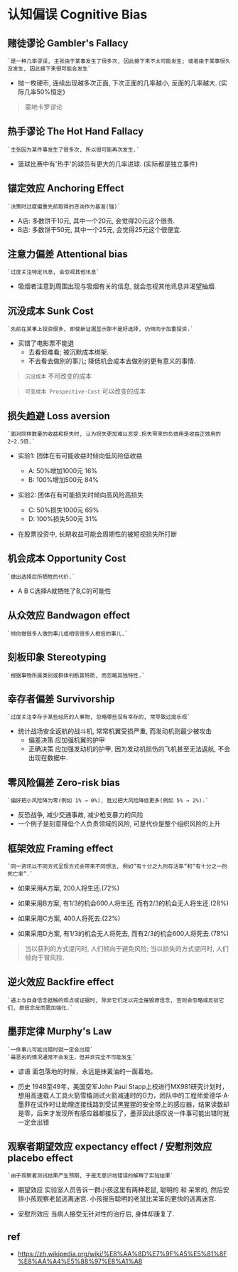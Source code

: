 # 认知偏误 Cognitive Bias

## 赌徒谬论 Gambler's Fallacy

    `是一种几率谬误, 主张由于某事发生了很多次, 因此接下来不太可能发生; 或者由于某事很久没发生, 因此接下来很可能会发生`

- 抛一枚硬币, 连续出现越多次正面, 下次正面的几率越小, 反面的几率越大. (实际几率50%恒定)

> 蒙地卡罗谬论

## 热手谬论 The Hot Hand Fallacy

    `主张因为某件事发生了很多次, 所以很可能再次发生.`

- 篮球比赛中有'热手'的球员有更大的几率进球. (实际都是独立事件)

## 锚定效应 Anchoring Effect

    `决策时过度偏重先前取得的咨询作为基准(锚)`

- A店: 多数饼干10元, 其中一个20元, 会觉得20元这个很贵.
- B店: 多数饼干50元, 其中一个25元, 会觉得25元这个很便宜.

## 注意力偏差 Attentional bias

    `过度关注特定讯息, 会忽视其他讯息`

- 吸烟者注意到周围出现与吸烟有关的信息, 就会忽视其他讯息并渴望抽烟.

## 沉没成本 Sunk Cost

    `先前在某事上投资很多, 即使新证据显示那不是好选择, 仍倾向于加重投资.`

- 买错了电影票不能退
  - 去看但难看; 被沉默成本绑架.
  - 不去看去做别的事儿; 降低机会成本去做别的更有意义的事情.

> `沉没成本` 不可改变的成本

> `可变成本 Prospective-Cost` 可以改变的成本

## 损失趋避 Loss aversion

    `面对同样数量的收益和损失时, 认为损失更加难以忍受.损失带来的负效用是收益正效用的2~2.5倍.`

- 实验1: 团体在有可能收益时倾向低风险低收益
  - A: 50%增加1000元 16%
  - B: 100%增加500元 84%

- 实验2: 团体在有可能损失时倾向高风险高损失
  - C: 50%损失1000元 69%
  - D: 100%损失500元 31%

- 在股票投资中, 长期收益可能会周期性的被短视损失所打断

## 机会成本 Opportunity Cost

    `做出选择后所牺牲的代价.`

- A B C选择A就牺牲了B,C的可能性

## 从众效应 Bandwagon effect

    `倾向做很多人做的事儿或相信很多人相信的事儿.`

## 刻板印象 Stereotyping

    `根据事物所属类别或群体判断其特质, 而忽略其独特性.`

## 幸存者偏差 Survivorship

    `过度关注幸存于某些经历的人事物, 忽略哪些没有幸存的, 常导致过度乐观`

- 统计战场安全返航的战斗机, 常常机翼受损严重, 而发动机则最少被攻击
  - 偏差决策 应加强机翼的护甲
  - 正确决策 应加强发动机的护甲, 因为发动机损伤的飞机甚至无法返航, 不会出现在数据中.

## 零风险偏差 Zero-risk bias

    `偏好把小风险降为零(例如 1% → 0%), 胜过把大风险降低更多(例如 5% → 2%).`

- 反恐战争, 减少交通事故, 减少枪支暴力的风险
- 一个例子是刻意降低个人负责领域的风险, 可是代价是整个组织风险的上升

## 框架效应 Framing effect

    `同一资讯以不同方式呈现方式会带来不同想法, 例如“有十分之九的存活率”和“有十分之一的死亡率”.`

- 如果采用A方案, 200人将生还.(72%)
- 如果采用B方案, 有1/3的机会600人将生还, 而有2/3的机会无人将生还.(28%)

- 如果采用C方案, 400人将死去.(22%)
- 如果采用D方案, 有1/3的机会无人将死去, 而有2/3的机会600人将死去.(78%)

> 当以获利的方式提问时, 人们倾向于避免风险; 当以损失的方式提问时, 人们倾向于冒风险.

## 逆火效应 Backfire effect

    `遇上与自身信念抵触的观点或证据时, 除非它们足以完全摧毁原信念, 否则会忽略或反驳它们, 原信念反而更加强化.`

## 墨菲定律 Murphy's Law

    `一件事儿可能出错时就一定会出错`
    `最恶劣的情况通常不会发生，但并非完全不可能发生`

- 谚语 面包落地的时候，永远是抹黃油的一面着地。

- 历史 1948至49年，美国空军John Paul Stapp上校进行MX981研究计划时，想用高速载人工具火箭雪橇测试火箭减速时的G力，团队中的工程师爱德华·A·墨菲在试作时让助理连接线路到受试黑猩猩的安全带上的感应器，结果读数却是零，后来才发现所有感应器都接反了，墨菲因此感叹说一件事可能出错时就一定会出错

## 观察者期望效应 expectancy effect / 安慰剂效应 placebo effect

    `由于观察者测试结果产生预期, 于是无意识地错误的解释了实验结果`

- 期望效应 实验室人员告诉一群小孩这里有两种老鼠, 聪明的 和 呆笨的, 然后安排小孩观察老鼠逃离迷宫. 小孩报告聪明的老鼠比呆笨的更快的逃离迷宫.

- 安慰剂效应 当病人接受无针对性的治疗后, 身体却康复了.

## ref

- <https://zh.wikipedia.org/wiki/%E8%AA%8D%E7%9F%A5%E5%81%8F%E8%AA%A4%E5%88%97%E8%A1%A8>